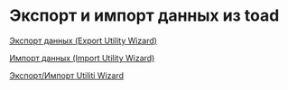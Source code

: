 # Экспорт и импорт данных из toad

[Экспорт данных \(Export Utility Wizard\)](https://bsoft.gitbook.io/wiki/administrirovanie/eksport-i-import-dannykh-iz-toad)

[Импорт данных \(Import Utility Wizard\)](https://bsoft.gitbook.io/wiki/administrirovanie/eksport-i-import-dannykh-iz-toad/import-dannykh)

[Экспорт/Импорт Utiliti Wizard](https://frenda.wordpress.com/2013/01/05/importing-oracle-dmp-file-using-cmd/)

